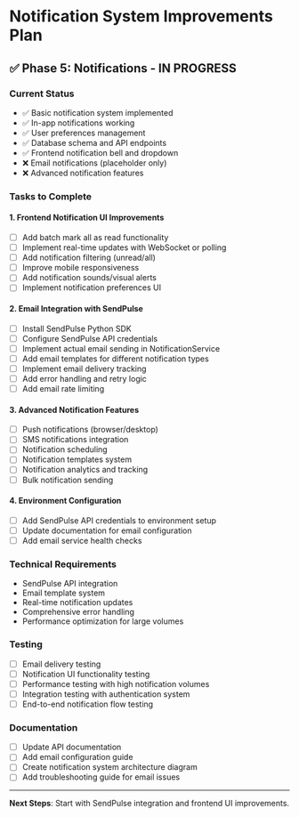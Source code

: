 # Notification System Improvements Plan

## ✅ Phase 5: Notifications - IN PROGRESS

### Current Status

- ✅ Basic notification system implemented
- ✅ In-app notifications working
- ✅ User preferences management
- ✅ Database schema and API endpoints
- ✅ Frontend notification bell and dropdown
- ❌ Email notifications (placeholder only)
- ❌ Advanced notification features

### Tasks to Complete

#### 1. Frontend Notification UI Improvements

- [ ] Add batch mark all as read functionality
- [ ] Implement real-time updates with WebSocket or polling
- [ ] Add notification filtering (unread/all)
- [ ] Improve mobile responsiveness
- [ ] Add notification sounds/visual alerts
- [ ] Implement notification preferences UI

#### 2. Email Integration with SendPulse

- [ ] Install SendPulse Python SDK
- [ ] Configure SendPulse API credentials
- [ ] Implement actual email sending in NotificationService
- [ ] Add email templates for different notification types
- [ ] Implement email delivery tracking
- [ ] Add error handling and retry logic
- [ ] Add email rate limiting

#### 3. Advanced Notification Features

- [ ] Push notifications (browser/desktop)
- [ ] SMS notifications integration
- [ ] Notification scheduling
- [ ] Notification templates system
- [ ] Notification analytics and tracking
- [ ] Bulk notification sending

#### 4. Environment Configuration

- [ ] Add SendPulse API credentials to environment setup
- [ ] Update documentation for email configuration
- [ ] Add email service health checks

### Technical Requirements

- SendPulse API integration
- Email template system
- Real-time notification updates
- Comprehensive error handling
- Performance optimization for large volumes

### Testing

- [ ] Email delivery testing
- [ ] Notification UI functionality testing
- [ ] Performance testing with high notification volumes
- [ ] Integration testing with authentication system
- [ ] End-to-end notification flow testing

### Documentation

- [ ] Update API documentation
- [ ] Add email configuration guide
- [ ] Create notification system architecture diagram
- [ ] Add troubleshooting guide for email issues

---
**Next Steps**: Start with SendPulse integration and frontend UI improvements.
